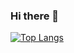 ### Hi there 👋

[![Top Langs](https://github-readme-stats.vercel.app/api/top-langs/?username=kazandu&theme=discord_old_blurple)](https://github.com/anuraghazra/github-readme-stats)

